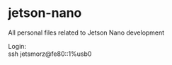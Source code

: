 # jetson-nano
All personal files related to Jetson Nano development

Login:\
ssh jetsmorz@fe80::1%usb0
